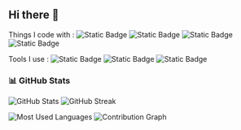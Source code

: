 ## Hi there 👋

Things I code with : 
![Static Badge](https://img.shields.io/badge/Spring_Boot-6DB33F?style=flat&logo=springboot&logoColor=white)
![Static Badge](https://img.shields.io/badge/Spring-6DB33F?style=flat&logo=spring&logoColor=white)
![Static Badge](https://img.shields.io/badge/Spring%20Security-6DB33F?style=flat&logo=springsecurity&logoColor=white)
![Static Badge](https://img.shields.io/badge/Java-orange?style=flat&logo=java)

Tools I use : 
![Static Badge](https://img.shields.io/badge/InteliJ_IDEA-darkblue?style=flat&logo=intellijidea)
![Static Badge](https://img.shields.io/badge/github-black?style=flat&logo=github)
![Static Badge](https://img.shields.io/badge/Notion-black?style=flat&logo=notion)


### 📊 GitHub Stats
![GitHub Stats](https://github-readme-stats.vercel.app/api?username=Ho-01&show_icons=true&theme=radical)
![GitHub Streak](https://github-readme-streak-stats.herokuapp.com/?user=Ho-01&theme=radical)

![Most Used Languages](https://github-readme-stats.vercel.app/api/top-langs/?username=Ho-01&layout=compact&theme=radical)
![Contribution Graph](https://github-profile-summary-cards.vercel.app/api/cards/profile-details?username=Ho-01&theme=radical)

